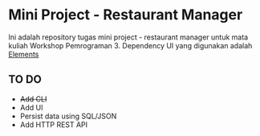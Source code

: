 # Mini Project - Restaurant Manager
Ini adalah repository tugas mini project - restaurant manager untuk mata kuliah Workshop Pemrograman 3. Dependency UI yang digunakan adalah [Elements](https://github.com/cycfi/elements)

## TO DO
- ~~Add CLI~~
- Add UI
- Persist data using SQL/JSON
- Add HTTP REST API